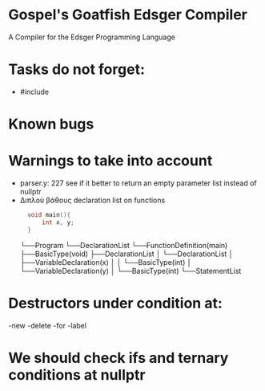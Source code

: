 # Gospel's Goatfish Edsger Compiler
A Compiler for the Edsger Programming Language


# Tasks do not forget:
- #include

# Known bugs

# Warnings to take into account
- parser.y: 227 see if it better to return an empty parameter list instead of nullptr
- Διπλού βάθους declaration list on functions
  ``` C
	void main(){
		int x, y;
	}
  ```
  └──Program
    └──DeclarationList
        └──FunctionDefinition(main)
            ├──BasicType(void)
            ├──DeclarationList
            │   └──DeclarationList
            │       ├──VariableDeclaration(x)
            │       │   └──BasicType(int)
            │       └──VariableDeclaration(y)
            │           └──BasicType(int)
            └──StatementList



# Destructors under condition at:
-new
-delete
-for
-label


# We should check ifs and ternary conditions at nullptr